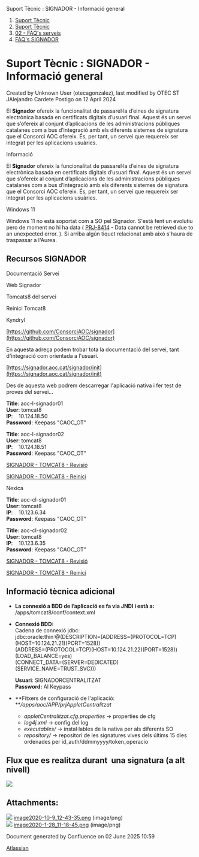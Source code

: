 Suport Tècnic : SIGNADOR - Informació general  

1.  [Suport Tècnic](index.md)
2.  [Suport Tècnic](13893782.md)
3.  [02 - FAQ's serveis](26313393.md)
4.  [FAQ's SIGNADOR](30867480.md)

Suport Tècnic : SIGNADOR - Informació general
=============================================

Created by Unknown User (otecagonzalez), last modified by OTEC ST JAlejandro Cardete Postigo on 12 April 2024

El **Signador** ofereix la funcionalitat de passarel·la d’eines de signatura electrònica basada en certificats digitals d’usuari final. Aquest és un servei que s’ofereix al conjunt d’aplicacions de les administracions públiques catalanes com a bus d’integració amb els diferents sistemes de signatura que el Consorci AOC ofereix. És, per tant, un servei que requereix ser integrat per les aplicacions usuàries.

Informació

El **Signador** ofereix la funcionalitat de passarel·la d’eines de signatura electrònica basada en certificats digitals d’usuari final. Aquest és un servei que s’ofereix al conjunt d’aplicacions de les administracions públiques catalanes com a bus d’integració amb els diferents sistemes de signatura que el Consorci AOC ofereix. És, per tant, un servei que requereix ser integrat per les aplicacions usuàries.

Windows 11

Windows 11 no està soportat com a SO pel Signador. S'està fent un evolutiu pero de moment no hi ha data ( [PRJ-8414](https://contacte.aoc.cat/browse/PRJ-8414?src=confmacro) - Data cannot be retrieved due to an unexpected error. ). Si arriba algún tiquet relacionat amb aixó s'haura de traspassar a l'Aurea.

**Recursos SIGNADOR**
---------------------

  

Documentació Servei

Web Signador

Tomcats8 del servei

Reinici Tomcat8

Kyndryl

[https://github.com/ConsorciAOC/signador](https://github.com/ConsorciAOC/signador)

En aquesta adreça podem trobar tota la documentació del servei, tant d'integració com orientada a l'usuari.

[https://signador.aoc.cat/signador/init](https://signador.aoc.cat/signador/init)

Des de aquesta web podrem descarregar l'aplicació nativa i fer test de proves del servei...

**Title**: aoc-l-signador01  
**User**: tomcat8  
**IP**:    10.124.18.50  
**Password**: Keepass "CAOC\_OT"

**Title**: aoc-l-signador02  
**User**: tomcat8  
**IP**:    10.124.18.51  
**Password**: Keepass "CAOC\_OT"

[SIGNADOR - TOMCAT8 - Revisió](41520995.md)

[SIGNADOR - TOMCAT8 - Reinici](SIGNADOR---TOMCAT8---Reinici_41520994.md)

Nexica

**Title**: aoc-cl-signador01  
**User**: tomcat8  
**IP**:    10.123.6.34  
**Password**: Keepass "CAOC\_OT"

**Title**: aoc-cl-signador02  
**User**: tomcat8  
**IP**:    10.123.6.35  
**Password**: Keepass "CAOC\_OT"

[SIGNADOR - TOMCAT8 - Revisió](41520995.md)

[SIGNADOR - TOMCAT8 - Reinici](SIGNADOR---TOMCAT8---Reinici_41520994.md)

  

  

**Informació tècnica adicional**
--------------------------------

*   **La connexió a BDD de l’aplicació es fa via JNDI i està a:**  
    /apps/tomcat8/conf/context.xml

  

*   **Connexió BDD:**  
    Cadena de connexió jdbc:  
    jdbc:oracle:thin:@(DESCRIPTION=(ADDRESS=(PROTOCOL=TCP)(HOST=10.124.21.21)(PORT=1528))  
    (ADDRESS=(PROTOCOL=TCP)(HOST=10.124.21.22)(PORT=1528))(LOAD\_BALANCE=yes)  
    (CONNECT\_DATA=(SERVER=DEDICATED)(SERVICE\_NAME=TRUST\_SVC)))  
      
    **Usuari**: SIGNADORCENTRALITZAT  
    **Password:** Al Keypass  
      
    

*   **Fitxers de configuració de l'aplicació:  
    **_/apps/aoc/APP/prjAppletCentralitzat_
    *   _appletCentralitzat.cfg.properties_ → properties de cfg
    *   _log4j.xml_ → config del log
    *   _executables/_ → instal·lables de la nativa per als diferents SO
    *   _repository/_ → repositori de les signatures vives dels últims 15 dies ordenades per id\_auth/ddmmyyyy/token\_operacio

  

**Flux que es realitza durant  una signatura (a alt nivell)**
-------------------------------------------------------------

  

![](attachments/30867482/41519328.png)

  

  

  

  

Attachments:
------------

![](images/icons/bullet_blue.gif) [image2020-10-9\_12-43-35.png](attachments/30867482/41519328.png) (image/png)  
![](images/icons/bullet_blue.gif) [image2020-1-28\_11-18-45.png](attachments/30867482/64980737.png) (image/png)  

Document generated by Confluence on 02 June 2025 10:59

[Atlassian](http://www.atlassian.com/)